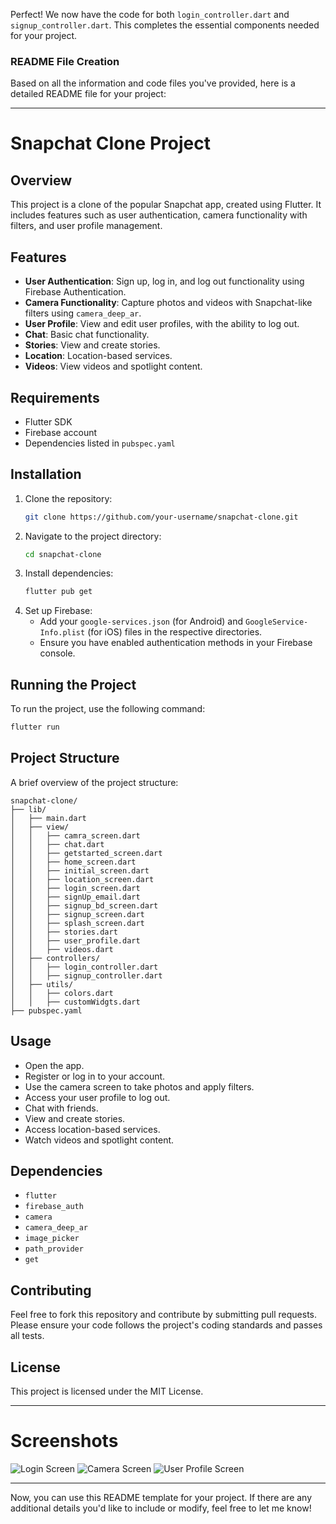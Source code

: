 Perfect! We now have the code for both `login_controller.dart` and `signup_controller.dart`. This completes the essential components needed for your project.

### README File Creation
Based on all the information and code files you've provided, here is a detailed README file for your project:

---

# Snapchat Clone Project

## Overview
This project is a clone of the popular Snapchat app, created using Flutter. It includes features such as user authentication, camera functionality with filters, and user profile management.

## Features
- **User Authentication**: Sign up, log in, and log out functionality using Firebase Authentication.
- **Camera Functionality**: Capture photos and videos with Snapchat-like filters using `camera_deep_ar`.
- **User Profile**: View and edit user profiles, with the ability to log out.
- **Chat**: Basic chat functionality.
- **Stories**: View and create stories.
- **Location**: Location-based services.
- **Videos**: View videos and spotlight content.

## Requirements
- Flutter SDK
- Firebase account
- Dependencies listed in `pubspec.yaml`

## Installation
1. Clone the repository:
    ```bash
    git clone https://github.com/your-username/snapchat-clone.git
    ```
2. Navigate to the project directory:
    ```bash
    cd snapchat-clone
    ```
3. Install dependencies:
    ```bash
    flutter pub get
    ```
4. Set up Firebase:
    - Add your `google-services.json` (for Android) and `GoogleService-Info.plist` (for iOS) files in the respective directories.
    - Ensure you have enabled authentication methods in your Firebase console.

## Running the Project
To run the project, use the following command:
```bash
flutter run
```

## Project Structure
A brief overview of the project structure:
```
snapchat-clone/
├── lib/
│   ├── main.dart
│   ├── view/
│   │   ├── camra_screen.dart
│   │   ├── chat.dart
│   │   ├── getstarted_screen.dart
│   │   ├── home_screen.dart
│   │   ├── initial_screen.dart
│   │   ├── location_screen.dart
│   │   ├── login_screen.dart
│   │   ├── signUp_email.dart
│   │   ├── signup_bd_screen.dart
│   │   ├── signup_screen.dart
│   │   ├── splash_screen.dart
│   │   ├── stories.dart
│   │   ├── user_profile.dart
│   │   ├── videos.dart
│   ├── controllers/
│   │   ├── login_controller.dart
│   │   ├── signup_controller.dart
│   ├── utils/
│   │   ├── colors.dart
│   │   ├── customWidgts.dart
├── pubspec.yaml
```

## Usage
- Open the app.
- Register or log in to your account.
- Use the camera screen to take photos and apply filters.
- Access your user profile to log out.
- Chat with friends.
- View and create stories.
- Access location-based services.
- Watch videos and spotlight content.

## Dependencies
- `flutter`
- `firebase_auth`
- `camera`
- `camera_deep_ar`
- `image_picker`
- `path_provider`
- `get`

## Contributing
Feel free to fork this repository and contribute by submitting pull requests. Please ensure your code follows the project's coding standards and passes all tests.

## License
This project is licensed under the MIT License.

---

# Screenshots
![Login Screen](screenshots/login_screen.png)
![Camera Screen](screenshots/camera_screen.png)
![User Profile Screen](screenshots/user_profile.png)

---

Now, you can use this README template for your project. If there are any additional details you'd like to include or modify, feel free to let me know!
